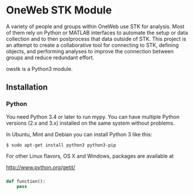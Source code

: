 # OneWeb STK Module

A variety of people and groups within OneWeb use STK for analysis. 
Most of them rely on Python or MATLAB interfaces to automate the
setup or data collection and to then postprocess that data outside
of STK.  This project is an attempt to create a collaborative tool
for connecting to STK, defining objects, and performing analyses to
improve the connection between groups and reduce redundant effort.

owstk is a Python3 module.


## Installation

### Python

You need Python 3.4 or later to run mypy. You can have multiple Python versions (2.x and 3.x) installed on the same system without problems.

In Ubuntu, Mint and Debian you can install Python 3 like this:

```
$ sudo apt-get install python3 python3-pip
```

For other Linux flavors, OS X and Windows, packages are available at

  http://www.python.org/getit/

### 


```python
def function():
    pass
```
